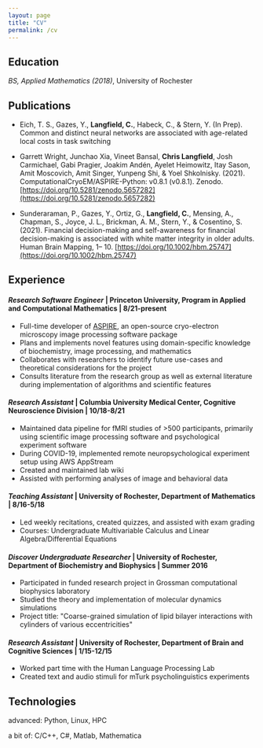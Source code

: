 ```yaml
---
layout: page
title: "CV"
permalink: /cv
---
```


## Education

_BS, Applied Mathematics (2018)_, University of Rochester

## Publications
* Eich, T. S., Gazes, Y., **Langfield, C.**, Habeck, C., & Stern, Y. (In Prep). Common and distinct neural networks are associated with age-related local costs in task switching

* Garrett Wright, Junchao Xia, Vineet Bansal, **Chris Langfield**, Josh Carmichael, Gabi Pragier, Joakim Andén, Ayelet Heimowitz, Itay Sason, Amit Moscovich, Amit Singer, Yunpeng Shi, & Yoel Shkolnisky. (2021). ComputationalCryoEM/ASPIRE-Python: v0.8.1 (v0.8.1). Zenodo. [https://doi.org/10.5281/zenodo.5657282](https://doi.org/10.5281/zenodo.5657282)

* Sunderaraman, P., Gazes, Y., Ortiz, G., **Langfield, C.**, Mensing, A., Chapman, S., Joyce, J. L., Brickman, A. M., Stern, Y., & Cosentino, S. (2021). Financial decision-making and self-awareness for financial decision-making is associated with white matter integrity in older adults. Human Brain Mapping, 1– 10. [https://doi.org/10.1002/hbm.25747](https://doi.org/10.1002/hbm.25747)

## Experience

#### _Research Software Engineer_ | Princeton University, Program in Applied and Computational Mathematics | 8/21-present

* Full-time developer of [ASPIRE](http://spr.math.princeton.edu/), an open-source cryo-electron microscopy image processing software package
* Plans and implements novel features using domain-specific knowledge of biochemistry, image processing, and mathematics
* Collaborates with researchers to identify future use-cases and theoretical considerations for the project
* Consults literature from the research group as well as external literature during implementation of algorithms and scientific features

#### _Research Assistant_ | Columbia University Medical Center, Cognitive Neuroscience Division | 10/18-8/21

* Maintained data pipeline for fMRI studies of >500 participants, primarily using scientific image processing software and psychological experiment software
* During COVID-19, implemented remote neuropsychological experiment setup using AWS AppStream
* Created and maintained lab wiki
* Assisted with performing analyses of image and behavioral data

#### _Teaching Assistant_ | University of Rochester, Department of Mathematics | 8/16-5/18

* Led weekly recitations, created quizzes, and assisted with exam grading
* Courses: Undergraduate Multivariable Calculus and Linear Algebra/Differential Equations

#### _Discover Undergraduate Researcher_ | University of Rochester, Department of Biochemistry and Biophysics | Summer 2016

* Participated in funded research project in Grossman computational biophysics laboratory
* Studied the theory and implementation of molecular dynamics simulations
* Project title: "Coarse-grained simulation of lipid bilayer interactions with cylinders of various eccentricities"

#### _Research Assistant_ | University of Rochester, Department of Brain and Cognitive Sciences | 1/15-12/15

* Worked part time with the Human Language Processing Lab
* Created text and audio stimuli for mTurk psycholinguistics experiments

## Technologies

advanced: Python, Linux, HPC 

a bit of: C/C++, C#, Matlab, Mathematica




